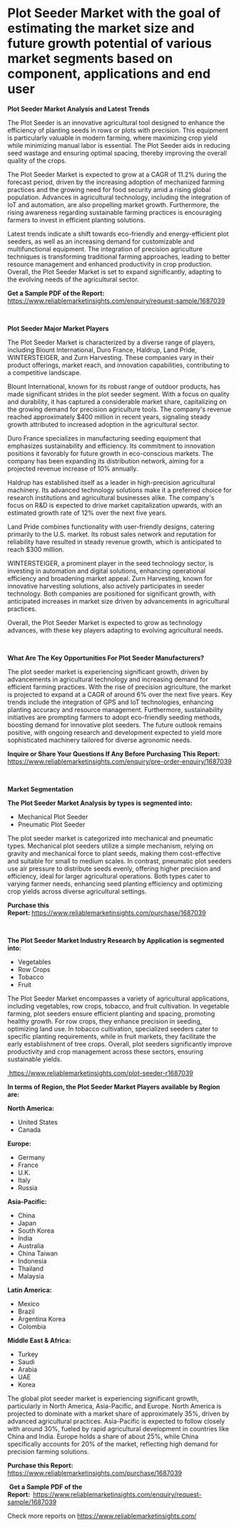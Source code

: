 <p><h1>Plot Seeder Market with the goal of estimating the market size and future growth potential of various market segments based on component, applications and end user</h1></p><p><strong>Plot Seeder Market Analysis and Latest Trends</strong></p>
<p><p>The Plot Seeder is an innovative agricultural tool designed to enhance the efficiency of planting seeds in rows or plots with precision. This equipment is particularly valuable in modern farming, where maximizing crop yield while minimizing manual labor is essential. The Plot Seeder aids in reducing seed wastage and ensuring optimal spacing, thereby improving the overall quality of the crops.</p><p>The Plot Seeder Market is expected to grow at a CAGR of 11.2% during the forecast period, driven by the increasing adoption of mechanized farming practices and the growing need for food security amid a rising global population. Advances in agricultural technology, including the integration of IoT and automation, are also propelling market growth. Furthermore, the rising awareness regarding sustainable farming practices is encouraging farmers to invest in efficient planting solutions. </p><p>Latest trends indicate a shift towards eco-friendly and energy-efficient plot seeders, as well as an increasing demand for customizable and multifunctional equipment. The integration of precision agriculture techniques is transforming traditional farming approaches, leading to better resource management and enhanced productivity in crop production. Overall, the Plot Seeder Market is set to expand significantly, adapting to the evolving needs of the agricultural sector.</p></p>
<p><strong>Get a Sample PDF of the Report:&nbsp;</strong> <a href="https://www.reliablemarketinsights.com/enquiry/request-sample/1687039?utm_campaign=3295&utm_medium=2&utm_source=Github&utm_content=ia&utm_term=30032025&utm_id=plot-seeder">https://www.reliablemarketinsights.com/enquiry/request-sample/1687039</a></p>
<p>&nbsp;</p>
<p><strong>Plot Seeder Major Market Players</strong></p>
<p><p>The Plot Seeder Market is characterized by a diverse range of players, including Blount International, Duro France, Haldrup, Land Pride, WINTERSTEIGER, and Zurn Harvesting. These companies vary in their product offerings, market reach, and innovation capabilities, contributing to a competitive landscape.</p><p>Blount International, known for its robust range of outdoor products, has made significant strides in the plot seeder segment. With a focus on quality and durability, it has captured a considerable market share, capitalizing on the growing demand for precision agriculture tools. The company's revenue reached approximately $400 million in recent years, signaling steady growth attributed to increased adoption in the agricultural sector.</p><p>Duro France specializes in manufacturing seeding equipment that emphasizes sustainability and efficiency. Its commitment to innovation positions it favorably for future growth in eco-conscious markets. The company has been expanding its distribution network, aiming for a projected revenue increase of 10% annually.</p><p>Haldrup has established itself as a leader in high-precision agricultural machinery. Its advanced technology solutions make it a preferred choice for research institutions and agricultural businesses alike. The company's focus on R&D is expected to drive market capitalization upwards, with an estimated growth rate of 12% over the next five years.</p><p>Land Pride combines functionality with user-friendly designs, catering primarily to the U.S. market. Its robust sales network and reputation for reliability have resulted in steady revenue growth, which is anticipated to reach $300 million.</p><p>WINTERSTEIGER, a prominent player in the seed technology sector, is investing in automation and digital solutions, enhancing operational efficiency and broadening market appeal. Zurn Harvesting, known for innovative harvesting solutions, also actively participates in seeder technology. Both companies are positioned for significant growth, with anticipated increases in market size driven by advancements in agricultural practices.</p><p>Overall, the Plot Seeder Market is expected to grow as technology advances, with these key players adapting to evolving agricultural needs.</p></p>
<p>&nbsp;</p>
<p><strong>What Are The Key Opportunities For Plot Seeder Manufacturers?</strong></p>
<p><p>The plot seeder market is experiencing significant growth, driven by advancements in agricultural technology and increasing demand for efficient farming practices. With the rise of precision agriculture, the market is projected to expand at a CAGR of around 6% over the next five years. Key trends include the integration of GPS and IoT technologies, enhancing planting accuracy and resource management. Furthermore, sustainability initiatives are prompting farmers to adopt eco-friendly seeding methods, boosting demand for innovative plot seeders. The future outlook remains positive, with ongoing research and development expected to yield more sophisticated machinery tailored for diverse agronomic needs.</p></p>
<p><strong>Inquire or Share Your Questions If Any Before Purchasing This Report:</strong> <a href="https://www.reliablemarketinsights.com/enquiry/pre-order-enquiry/1687039?utm_campaign=3295&utm_medium=2&utm_source=Github&utm_content=ia&utm_term=30032025&utm_id=plot-seeder">https://www.reliablemarketinsights.com/enquiry/pre-order-enquiry/1687039</a></p>
<p>&nbsp;</p>
<p><strong>Market Segmentation</strong></p>
<p><strong>The Plot Seeder Market Analysis by types is segmented into:</strong></p>
<p><ul><li>Mechanical Plot Seeder</li><li>Pneumatic Plot Seeder</li></ul></p>
<p><p>The plot seeder market is categorized into mechanical and pneumatic types. Mechanical plot seeders utilize a simple mechanism, relying on gravity and mechanical force to plant seeds, making them cost-effective and suitable for small to medium scales. In contrast, pneumatic plot seeders use air pressure to distribute seeds evenly, offering higher precision and efficiency, ideal for larger agricultural operations. Both types cater to varying farmer needs, enhancing seed planting efficiency and optimizing crop yields across diverse agricultural settings.</p></p>
<p><strong>Purchase this Report:&nbsp;</strong><a href="https://www.reliablemarketinsights.com/purchase/1687039?utm_campaign=3295&utm_medium=2&utm_source=Github&utm_content=ia&utm_term=30032025&utm_id=plot-seeder">https://www.reliablemarketinsights.com/purchase/1687039</a></p>
<p>&nbsp;</p>
<p><strong>The Plot Seeder Market Industry Research by Application is segmented into:</strong></p>
<p><ul><li>Vegetables</li><li>Row Crops</li><li>Tobacco</li><li>Fruit</li></ul></p>
<p><p>The Plot Seeder Market encompasses a variety of agricultural applications, including vegetables, row crops, tobacco, and fruit cultivation. In vegetable farming, plot seeders ensure efficient planting and spacing, promoting healthy growth. For row crops, they enhance precision in seeding, optimizing land use. In tobacco cultivation, specialized seeders cater to specific planting requirements, while in fruit markets, they facilitate the early establishment of tree crops. Overall, plot seeders significantly improve productivity and crop management across these sectors, ensuring sustainable yields.</p></p>
<p><a href="https://www.reliablemarketinsights.com/plot-seeder-r1687039?utm_campaign=3295&utm_medium=2&utm_source=Github&utm_content=ia&utm_term=30032025&utm_id=plot-seeder">&nbsp;https://www.reliablemarketinsights.com/plot-seeder-r1687039</a></p>
<p><strong>In terms of Region, the Plot Seeder Market Players available by Region are:</strong></p>
<p>
    <p> <strong> North America: </strong>
        <ul>
            <li>United States</li>
            <li>Canada</li>
        </ul>
        </p> 
    <p> <strong> Europe: </strong>
        <ul>
            <li>Germany</li>
            <li>France</li>
            <li>U.K.</li>
            <li>Italy</li>
            <li>Russia</li>
        </ul>
        </p> 
    <p> <strong> Asia-Pacific: </strong>
        <ul>
            <li>China</li>
            <li>Japan</li>
            <li>South Korea</li>
            <li>India</li>
            <li>Australia</li>
            <li>China Taiwan</li>
            <li>Indonesia</li>
            <li>Thailand</li>
            <li>Malaysia</li>
        </ul>
        </p> 
    <p> <strong> Latin America: </strong>
        <ul>
            <li>Mexico</li>
            <li>Brazil</li>
            <li>Argentina Korea</li>
            <li>Colombia</li>
        </ul>
        </p> 
    <p> <strong> Middle East & Africa: </strong>
        <ul>
            <li>Turkey</li>
            <li>Saudi</li>
            <li>Arabia</li>
            <li>UAE</li>
            <li>Korea</li>
        </ul>
    </p>
    </p>
<p><p>The global plot seeder market is experiencing significant growth, particularly in North America, Asia-Pacific, and Europe. North America is projected to dominate with a market share of approximately 35%, driven by advanced agricultural practices. Asia-Pacific is expected to follow closely with around 30%, fueled by rapid agricultural development in countries like China and India. Europe holds a share of about 25%, while China specifically accounts for 20% of the market, reflecting high demand for precision farming solutions.</p></p>
<p><strong>Purchase this Report: </strong><a href="https://www.reliablemarketinsights.com/purchase/1687039?utm_campaign=3295&utm_medium=2&utm_source=Github&utm_content=ia&utm_term=30032025&utm_id=plot-seeder">https://www.reliablemarketinsights.com/purchase/1687039</a></p>
<p>&nbsp;<strong>Get a Sample PDF of the Report:&nbsp;&nbsp;</strong><a href="https://www.reliablemarketinsights.com/enquiry/request-sample/1687039?utm_campaign=3295&utm_medium=2&utm_source=Github&utm_content=ia&utm_term=30032025&utm_id=plot-seeder">https://www.reliablemarketinsights.com/enquiry/request-sample/1687039</a></p>
<p><strong></strong></p>
<p>Check more reports on <a href="https://www.reliablemarketinsights.com/?utm_campaign=3295&utm_medium=2&utm_source=Github&utm_content=ia&utm_term=30032025&utm_id=plot-seeder">https://www.reliablemarketinsights.com/</a></p>